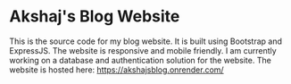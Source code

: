 # Akshaj's Blog Website
This is the source code for my blog website. It is built using Bootstrap and ExpressJS. The website is responsive and mobile friendly. I am currently working on a database and authentication solution for the website. The website is hosted here: https://akshajsblog.onrender.com/
